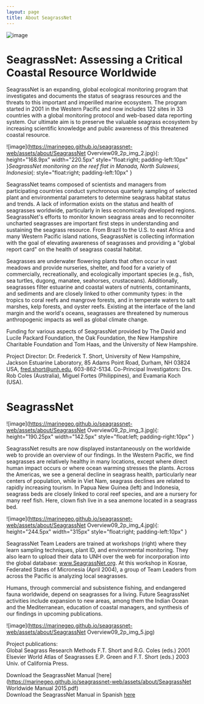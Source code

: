 ```yaml
---
layout: page
title: About SeagrassNet
---
```

![image](https://marinegeo.github.io/seagrassnet-web/assets/about/main.photo.jpg)

# SeagrassNet: Assessing a Critical Coastal Resource Worldwide

   SeagrassNet is an expanding, global ecological monitoring program that investigates and documents the status of seagrass resources and the threats to this important and imperilled marine ecosystem. The program started in 2001 in the Western Pacific and now includes 122 sites in 33 countries with a global monitoring protocol and web-based data reporting system. Our ultimate aim is to preserve the valuable seagrass ecosystem by increasing scientific knowledge and public awareness of this threatened coastal resource.

![image](https://marinegeo.github.io/seagrassnet-web/assets/about/SeagrassNet Overview09_2p_img_2.jpg){: height="168.9px" width="220.5px" style="float:right; padding-left:10px" }*SeagrassNet monitoring on the reef flat in Manada, North Sulawesi, Indonesia*{: style="float:right; padding-left:10px" }
   
SeagrassNet teams composed of scientists and managers from participating countries conduct synchronous quarterly sampling of selected plant and environmental parameters to determine seagrass habitat status and trends. A lack of information exists on the status and health of seagrasses worldwide, particularly in less economically developed regions. SeagrassNet's efforts to monitor known seagrass areas and to reconnoiter uncharted seagrasses are important first steps in understanding and sustaining the seagrass resource. From Brazil to the U.S. to east Africa and many Western Pacific island nations, SeagrassNet is collecting information with the goal of elevating awareness of seagrasses and providing a "global report card" on the health of seagrass coastal habitat.

   Seagrasses are underwater flowering plants that often occur in vast meadows and provide nurseries, shelter, and food for a variety of commercially, recreationally, and ecologically important species (e.g., fish, sea turtles, dugong, manatee, seahorses, crustaceans). Additionally, seagrasses filter estuarine and coastal waters of nutrients, contaminants, and sediments and are closely linked to other community types: in the tropics to coral reefs and mangrove forests, and in temperate waters to salt marshes, kelp forests, and oyster reefs. Existing at the interface of the land margin and the world's oceans, seagrasses are threatened by numerous anthropogenic impacts as well as global climate change.

Funding for various aspects of SeagrassNet provided by The David and Lucile Packard Foundation, the Oak Foundation, the New Hampshire Charitable Foundation and Tom Haas, and the University of New Hampshire.  

Project Director: Dr. Frederick T. Short, University of New Hampshire, Jackson Estuarine Laboratory, 85 Adams Point Road, Durham, NH 03824 USA, <fred.short@unh.edu>, 603-862-5134. Co-Principal Investigators: Drs. Rob Coles (Australia), Miguel Fortes (Philippines), and Evamaria Koch (USA).  
    
# SeagrassNet

![image](https://marinegeo.github.io/seagrassnet-web/assets/about/SeagrassNet Overview09_2p_img_3.jpg){: height="190.25px" width="142.5px" style="float:left; padding-right:10px" }

SeagrassNet results are now displayed instantaneously on the worldwide web to provide an overview of our findings. In the Western Pacific, we find seagrasses are relatively healthy in many locations, except where direct human impact occurs or where ocean warming stresses the plants. Across the Americas, we see a general decline in seagrass health, particularly near centers of population, while in Viet Nam, seagrass declines are related to rapidly increasing tourism. In Papua New Guinea (left) and Indonesia, seagrass beds are closely linked to coral reef species, and are a nursery for many reef fish. Here, clown fish live in a sea anemone located in a seagrass bed.

![image](https://marinegeo.github.io/seagrassnet-web/assets/about/SeagrassNet Overview09_2p_img_4.jpg){: height="244.5px" width="315px" style="float:right; padding-left:10px" }

SeagrassNet Team Leaders are trained at workshops (right) where they learn sampling techniques, plant ID, and environmental monitoring. They also learn to upload their data to UNH over the web for incorporation into the global database: www.SeagrassNet.org. At this workshop in Kosrae, Federated States of Micronesia (April 2004), a group of Team Leaders from across the Pacific is analyzing local seagrasses.

Humans, through commercial and subsistence fishing, and endangered fauna worldwide, depend on seagrasses for a living. Future SeagrassNet activities include expansion to new areas, among them the Indian Ocean and the Mediterranean, education of coastal managers, and synthesis of our findings in upcoming publications. 

![image](https://marinegeo.github.io/seagrassnet-web/assets/about/SeagrassNet Overview09_2p_img_5.jpg)

Project publications:  
Global Seagrass Research Methods F.T. Short and R.G. Coles (eds.) 2001 Elsevier World Atlas of Seagrasses E.P. Green and F.T. Short (eds.) 2003 Univ. of California Press.  

Download the SeagrassNet Manual [here](https://marinegeo.github.io/seagrassnet-web/assets/about/SeagrassNet Worldwide Manual 2015.pdf)  
Download the SeagrassNet Manual in Spanish 
[here](https://marinegeo.github.io/seagrassnet-web/assets/about/Spanish_SeagrassNet_Manual_2006_Worldwide.pdf)







